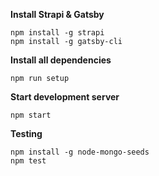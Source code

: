 **Install Strapi & Gatsby**

```
npm install -g strapi
npm install -g gatsby-cli
```

**Install all dependencies**

```
npm run setup
```

**Start development server**

```
npm start
```

**Testing**

```
npm install -g node-mongo-seeds
npm test
```
